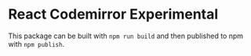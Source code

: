 # React Codemirror Experimental

This package can be built with `npm run build` and then published to npm with `npm publish`.
